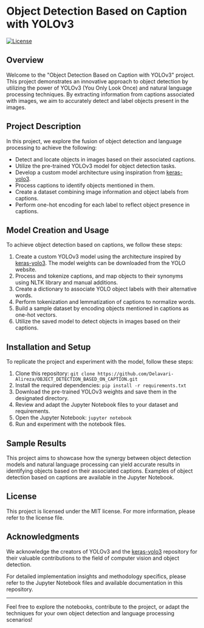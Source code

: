 # Object Detection Based on Caption with YOLOv3

[![License](https://img.shields.io/badge/License-MIT-blue.svg)](https://opensource.org/licenses/MIT)

## Overview

Welcome to the "Object Detection Based on Caption with YOLOv3" project. This project demonstrates an innovative approach to object detection by utilizing the power of YOLOv3 (You Only Look Once) and natural language processing techniques. By extracting information from captions associated with images, we aim to accurately detect and label objects present in the images.

## Project Description

In this project, we explore the fusion of object detection and language processing to achieve the following:

- Detect and locate objects in images based on their associated captions.
- Utilize the pre-trained YOLOv3 model for object detection tasks.
- Develop a custom model architecture using inspiration from [keras-yolo3](https://github.com/experiencor/keras-yolo3).
- Process captions to identify objects mentioned in them.
- Create a dataset combining image information and object labels from captions.
- Perform one-hot encoding for each label to reflect object presence in captions.

## Model Creation and Usage

To achieve object detection based on captions, we follow these steps:

1. Create a custom YOLOv3 model using the architecture inspired by [keras-yolo3](https://github.com/experiencor/keras-yolo3). The model weights can be downloaded from the YOLO website.
2. Process and tokenize captions, and map objects to their synonyms using NLTK library and manual additions.
3. Create a dictionary to associate YOLO object labels with their alternative words.
4. Perform tokenization and lemmatization of captions to normalize words.
5. Build a sample dataset by encoding objects mentioned in captions as one-hot vectors.
6. Utilize the saved model to detect objects in images based on their captions.

## Installation and Setup

To replicate the project and experiment with the model, follow these steps:

1. Clone this repository: `git clone https://github.com/Delavari-Alireza/OBJECT_DETECTION_BASED_ON_CAPTION.git`
2. Install the required dependencies: `pip install -r requirements.txt`
3. Download the pre-trained YOLOv3 weights and save them in the designated directory.
4. Review and adapt the Jupyter Notebook files to your dataset and requirements.
5. Open the Jupyter Notebook: `jupyter notebook`
6. Run and experiment with the notebook files.

## Sample Results

This project aims to showcase how the synergy between object detection models and natural language processing can yield accurate results in identifying objects based on their associated captions. Examples of object detection based on captions are available in the Jupyter Notebook.

## License

This project is licensed under the MIT license. For more information, please refer to the license file.

## Acknowledgments

We acknowledge the creators of YOLOv3 and the [keras-yolo3](https://github.com/experiencor/keras-yolo3) repository for their valuable contributions to the field of computer vision and object detection.

For detailed implementation insights and methodology specifics, please refer to the Jupyter Notebook files and available documentation in this repository.

---

Feel free to explore the notebooks, contribute to the project, or adapt the techniques for your own object detection and language processing scenarios!
